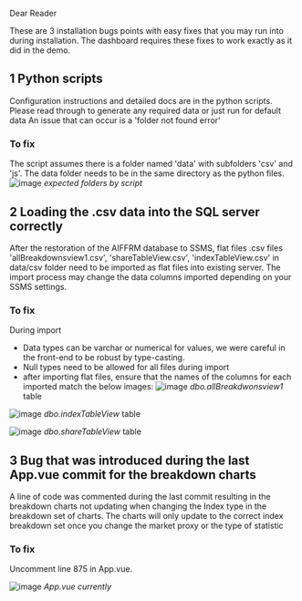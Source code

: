 Dear Reader

These are 3 installation bugs points with easy fixes that you may run into during installation. The dashboard requires these fixes to work exactly as it did in the demo.

## 1 Python scripts

Configuration instructions and detailed docs are in the python scripts. Please read through to generate any required data or just run for default data
An issue that can occur is a 'folder not found error'

### To fix

The script assumes there is a folder named 'data' with subfolders 'csv' and 'js'. The data folder needs to be in the same directory as the python files.
![image](https://user-images.githubusercontent.com/80747408/131233498-3765fcb2-0257-4b84-b37d-ba2c63167263.png)
*expected folders by script*

## 2 Loading the .csv data into the SQL server correctly

After the restoration of the AIFFRM database to SSMS, flat files .csv files 'allBreakdownsview1.csv', 'shareTableView.csv', 'indexTableView.csv' in data/csv folder need to be imported as flat files into existing server. The import process may change the data columns imported depending on your SSMS settings. 

### To fix

During import
- Data types can be varchar or numerical for values, we were careful in the front-end to be robust by type-casting. 
- Null types need to be allowed for all files during import
- after importing flat files, ensure that the names of the columns for each imported match the below images:
![image](https://user-images.githubusercontent.com/80747408/131234168-51f889dd-a907-4925-91cd-50a770604002.png)
*dbo.allBreakdwonsview1* table

![image](https://user-images.githubusercontent.com/80747408/131234181-420db8f2-c559-481f-8362-29f9b4ffc06c.png)
*dbo.indexTableView* table

![image](https://user-images.githubusercontent.com/80747408/131234201-659c119c-c6ce-46fb-ac84-8f218e35e9bf.png)
*dbo.shareTableView* table


## 3 Bug that was introduced during the last App.vue commit for the breakdown charts

A line of code was commented during the last commit resulting in the breakdown charts not updating when changing the Index type in the breakdown set of charts. The charts will only update to the correct index breakdown set once you change the market proxy or the type of statistic 

### To fix

Uncomment line 875 in App.vue.

![image](https://user-images.githubusercontent.com/80747408/131232759-63c17318-b1d0-4b67-82d7-32851e51289f.png)
*App.vue currently*
